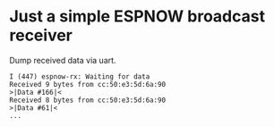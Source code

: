 # Just a simple ESPNOW broadcast receiver

Dump received data via uart.

```
I (447) espnow-rx: Waiting for data
Received 9 bytes from cc:50:e3:5d:6a:90
>|Data #166|<
Received 8 bytes from cc:50:e3:5d:6a:90
>|Data #61|<
...
```
